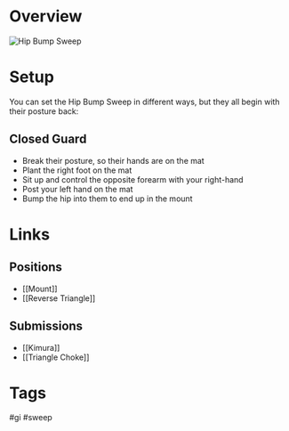 # Overview

![Hip Bump Sweep](https://evolve-mma.com/wp-content/uploads/2022/02/hip-bump.jpg)

# Setup
You can set the Hip Bump Sweep in different ways, but they all begin with their posture back:

## Closed Guard
- Break their posture, so their hands are on the mat
- Plant the right foot on the mat
- Sit up and control the opposite forearm with your right-hand
- Post your left hand on the mat
- Bump the hip into them to end up in the mount


# Links
## Positions
- [[Mount]]
- [[Reverse Triangle]]
## Submissions
- [[Kimura]]
- [[Triangle Choke]]
# Tags
#gi #sweep
